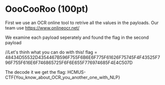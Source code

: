 # OooCooRoo (100pt)

First we use an OCR online tool to retrive all the values in the payloads. Our team use https://www.onlineocr.net/

We examine each payload seperately and found the flag in the second payload

//Let's thinh what you can do with this!
flag = 48434D55532D4354467B596F755F6B6E6F775F61626F75745F4F43525F796F755F616E6F746865725F6F6E655F776974685F4E4C507D

The decode it we get the flag: 
HCMUS-CTF{You_know_about_OCR_you_another_one_with_NLP}